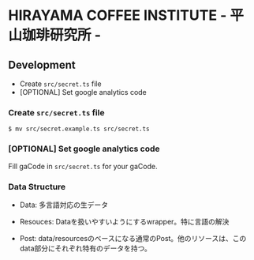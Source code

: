 # HIRAYAMA COFFEE INSTITUTE - 平山珈琲研究所 -

## Development

- Create `src/secret.ts` file
- [OPTIONAL] Set google analytics code

### Create `src/secret.ts` file

```
$ mv src/secret.example.ts src/secret.ts
```

### [OPTIONAL] Set google analytics code

Fill gaCode in `src/secret.ts` for your gaCode.

### Data Structure

- Data: 多言語対応の生データ
- Resouces: Dataを扱いやすいようにするwrapper。特に言語の解決

- Post: data/resourcesのベースになる通常のPost。他のリソースは、このdata部分にそれぞれ特有のデータを持つ。
